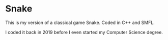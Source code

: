 # Snake
This is my version of a classical game Snake. Coded in C++ and SMFL.

I coded it back in 2019 before I even started my Computer Science degree.
